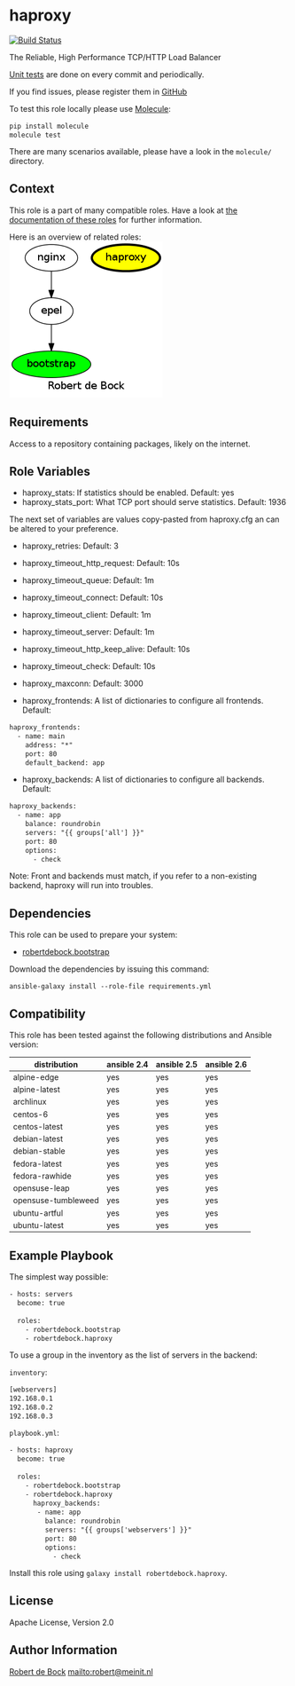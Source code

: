 haproxy
=========

[![Build Status](https://travis-ci.org/robertdebock/ansible-role-haproxy.svg?branch=master)](https://travis-ci.org/robertdebock/ansible-role-haproxy)

The Reliable, High Performance TCP/HTTP Load Balancer

[Unit tests](https://travis-ci.org/robertdebock/ansible-role-haproxy) are done on every commit and periodically.

If you find issues, please register them in [GitHub](https://github.com/robertdebock/ansible-role-haproxy/issues)

To test this role locally please use [Molecule](https://github.com/metacloud/molecule):
```
pip install molecule
molecule test
```
There are many scenarios available, please have a look in the `molecule/` directory.

Context
-------
This role is a part of many compatible roles. Have a look at [the documentation of these roles](https://robertdebock.nl/) for further information.

Here is an overview of related roles:
![dependencies](https://raw.githubusercontent.com/robertdebock/drawings/artifacts/haproxy.png "Dependency")

Requirements
------------

Access to a repository containing packages, likely on the internet.

Role Variables
--------------

-   haproxy_stats: If statistics should be enabled. Default: yes
-   haproxy_stats_port: What TCP port should serve statistics. Default: 1936

The next set of variables are values copy-pasted from haproxy.cfg an can be altered to your preference.
-   haproxy_retries: Default: 3
-   haproxy_timeout_http_request: Default: 10s
-   haproxy_timeout_queue: Default: 1m
-   haproxy_timeout_connect: Default: 10s
-   haproxy_timeout_client: Default: 1m
-   haproxy_timeout_server: Default: 1m
-   haproxy_timeout_http_keep_alive: Default: 10s
-   haproxy_timeout_check: Default: 10s
-   haproxy_maxconn: Default: 3000

-   haproxy_frontends: A list of dictionaries to configure all frontends. Default:
```
haproxy_frontends:
  - name: main
    address: "*"
    port: 80
    default_backend: app
```

-   haproxy_backends: A list of dictionaries to configure all backends. Default:
```
haproxy_backends:
  - name: app
    balance: roundrobin
    servers: "{{ groups['all'] }}"
    port: 80
    options:
      - check
```

Note: Front and backends must match, if you refer to a non-existing backend, haproxy will run into troubles.

Dependencies
------------

This role can be used to prepare your system:

-   [robertdebock.bootstrap](https://travis-ci.org/robertdebock/ansible-role-bootstrap)

Download the dependencies by issuing this command:
```
ansible-galaxy install --role-file requirements.yml
```

Compatibility
-------------

This role has been tested against the following distributions and Ansible version:

|distribution|ansible 2.4|ansible 2.5|ansible 2.6|
|------------|-----------|-----------|-----------|
|alpine-edge|yes|yes|yes|
|alpine-latest|yes|yes|yes|
|archlinux|yes|yes|yes|
|centos-6|yes|yes|yes|
|centos-latest|yes|yes|yes|
|debian-latest|yes|yes|yes|
|debian-stable|yes|yes|yes|
|fedora-latest|yes|yes|yes|
|fedora-rawhide|yes|yes|yes|
|opensuse-leap|yes|yes|yes|
|opensuse-tumbleweed|yes|yes|yes|
|ubuntu-artful|yes|yes|yes|
|ubuntu-latest|yes|yes|yes|

Example Playbook
----------------

The simplest way possible:
```
- hosts: servers
  become: true

  roles:
    - robertdebock.bootstrap
    - robertdebock.haproxy
```

To use a group in the inventory as the list of servers in the backend:

`inventory`:
```
[webservers]
192.168.0.1
192.168.0.2
192.168.0.3
```

`playbook.yml`:
```
- hosts: haproxy
  become: true

  roles:
    - robertdebock.bootstrap
    - robertdebock.haproxy
      haproxy_backends:
       - name: app
         balance: roundrobin
         servers: "{{ groups['webservers'] }}"
         port: 80
         options:
           - check
```

Install this role using `galaxy install robertdebock.haproxy`.

License
-------

Apache License, Version 2.0

Author Information
------------------

[Robert de Bock](https://robertdebock.nl/) <mailto:robert@meinit.nl>
